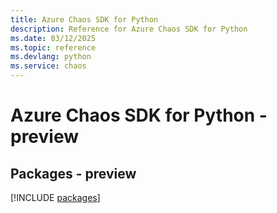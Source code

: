 ```yaml
---
title: Azure Chaos SDK for Python
description: Reference for Azure Chaos SDK for Python
ms.date: 03/12/2025
ms.topic: reference
ms.devlang: python
ms.service: chaos
---
```

# Azure Chaos SDK for Python - preview
## Packages - preview
[!INCLUDE [packages](chaos-index.md)]